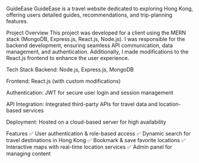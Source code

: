 GuideEase
GuideEase is a travel website dedicated to exploring Hong Kong, offering users detailed guides, recommendations, and trip-planning features.

Project Overview
This project was developed for a client using the MERN stack (MongoDB, Express.js, React.js, Node.js). I was responsible for the backend development, ensuring seamless API communication, data management, and authentication. Additionally, I made modifications to the React.js frontend to enhance the user experience.

Tech Stack
Backend: Node.js, Express.js, MongoDB

Frontend: React.js (with custom modifications)

Authentication: JWT for secure user login and session management

API Integration: Integrated third-party APIs for travel data and location-based services

Deployment: Hosted on a cloud-based server for high availability

Features
✅ User authentication & role-based access
✅ Dynamic search for travel destinations in Hong Kong
✅ Bookmark & save favorite locations
✅ Interactive maps with real-time location services
✅ Admin panel for managing content
